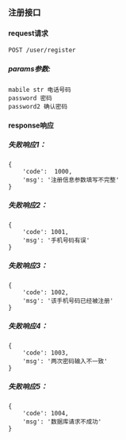 ### 注册接口

#### request请求
    POST /user/register

##### params参数:
    mabile str 电话号码
    password 密码
    password2 确认密码

#### response响应
##### 失败响应1：
    {
        'code':  1000,
        'msg': '注册信息参数填写不完整'
    }

##### 失败响应2：
    {
        'code': 1001,
        'msg': '手机号码有误'
    }

##### 失败响应3：
    {
        'code': 1002,
        'msg': '该手机号码已经被注册'
    }

##### 失败响应4：
    {
        'code': 1003,
        'msg': '两次密码输入不一致'
    }

##### 失败响应5：
    {
        'code': 1004,
        'msg': '数据库请求不成功'
    }

